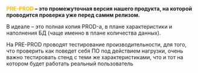 
**<font color="#ffc000">PRE-PROD</font> – это промежуточная версия нашего продукта, на которой проводится проверка уже перед самим релизом.**

В идеале – это полная копия PROD-а, в плане характеристики и наполнения БД (чаще именно в плане количества данных).

На PRE-PROD проводят тестирование производительности, для того, что проверить как поведет себя ПО под действием нагрузки, очень важно тестировать стенд с теми же характеристиками, что и тот на котором будет работать реальный пользователь